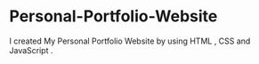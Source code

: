 # Personal-Portfolio-Website
I created My Personal Portfolio Website by using HTML , CSS and JavaScript . 
